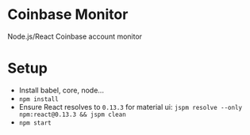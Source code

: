 # Coinbase Monitor

Node.js/React Coinbase account monitor

# Setup

* Install babel, core, node...
* `npm install`
* Ensure React resolves to `0.13.3` for material ui: `jspm resolve --only npm:react@0.13.3 && jspm clean`
* `npm start`
